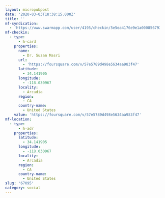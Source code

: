 ```yaml
---
layout: micropubpost
date: '2020-03-03T18:38:15.000Z'
title: ''
mf-syndication:
  - 'https://www.swarmapp.com/user/4195/checkin/5e5ea4176e9e1a0008567932'
mf-checkin:
  - type:
      - h-card
    properties:
      name:
        - Dr. Suzan Masri
      url:
        - 'https://foursquare.com/v/57e5789d498e5634aa983f47'
      latitude:
        - 34.141905
      longitude:
        - -118.030967
      locality:
        - Arcadia
      region:
        - CA
      country-name:
        - United States
    value: 'https://foursquare.com/v/57e5789d498e5634aa983f47'
mf-location:
  - type:
      - h-adr
    properties:
      latitude:
        - 34.141905
      longitude:
        - -118.030967
      locality:
        - Arcadia
      region:
        - CA
      country-name:
        - United States
slug: '67095'
category: social
---
```

